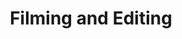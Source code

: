---
title: Filming and Editing
excerpt: Filming local in your area with experienced professionals who can create your video content quickly.
description1: Are you stressed out thinking about where to start getting your videos made? The idea of hiring a scriptwriter, camera person, video editor, and others seem daunting? You're not alone. 
description2: More than likely, you have a full plate already. Let us help streamline the process and give you the best chance possible having a great experience and get the videos you need! Our video production packages below allow you to easily purchase the filming you need whether that's at your location or a film studio. We'll assist you through the whole process.
button: Packages
video: ../../src/assets/videos/microscope.mov
vidtype: video/mp4
benefitTitles: 
- Scripting
- Video Professionals
- Local
- Video Editing
benefitDescriptions:
- We'll expertly plan and write your video scripts
- We'll put together the perfect filming team for your needs
- Filming will be in your local area or wherever you need
- Everything included to get to your final videos made
bgImageAlt: Two people looking at a laptop
draft: false
---